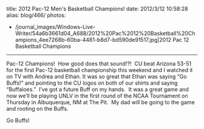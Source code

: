 title: 2012 Pac-12 Men's Basketball Champions!
date: 2012/3/12 10:58:28
alias: blog/466/
photos:
- /journal_images/Windows-Live-Writer/54a6b3661d04_A688/2012%20Pac%2012%20Basketball%20Champions_4ee7268b-60ba-4481-b8d7-bd590de91517.jpg|2012 Pac 12 Basketball Champions
---
Pac-12 Champions!  How good does that sound!?!  CU beat Arizona 53-51 for the first Pac-12 basketball championship this weekend and I watched it on TV with Andrea and Ethan. It was so great that Ethan was saying “Go Buffs!" and pointing to the CU logos on both of our shirts and saying “Buffaloes.”  I’ve got a future Buff on my hands.  It was a great game and now we’ll be playing UNLV in the first round of the NCAA Tournament on Thursday in Albuquerque, NM at The Pit.  My dad will be going to the game and rooting on the Buffs.

Go Buffs!
